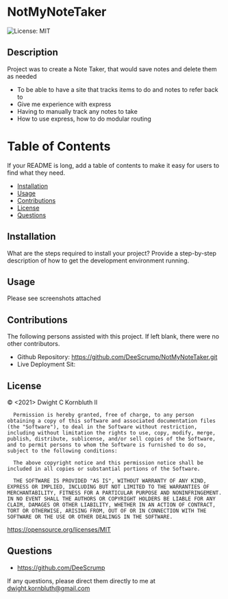# NotMyNoteTaker
![License: MIT](https://img.shields.io/badge/License-MIT-yellow.svg)


## Description
Project was to create a Note Taker, that would save notes and delete them as needed
- To be able to have a site that tracks items to do and notes to refer back to
- Give me experience with express
- Having to manually track any notes to take
- How to use express, how to do modular routing

# Table of Contents
If your README is long, add a table of contents to make it easy for users to find what they need.
- [Installation](#installation)
- [Usage](#usage)
- [Contributions](#contributions)
- [License](#license)
- [Questions](#questions)

## Installation
What are the steps required to install your project? Provide a step-by-step description of how to get the development environment running.

## Usage
Please see screenshots attached

    
## Contributions
The following persons assisted with this project.  If left blank, there were no other contributors.
- Github Repository:    https://github.com/DeeScrump/NotMyNoteTaker.git
- Live Deployment Sit:  

## License
© <2021> Dwight C Kornbluth II

      Permission is hereby granted, free of charge, to any person obtaining a copy of this software and associated documentation files (the "Software"), to deal in the Software without restriction, including without limitation the rights to use, copy, modify, merge, publish, distribute, sublicense, and/or sell copies of the Software, and to permit persons to whom the Software is furnished to do so, subject to the following conditions:

      The above copyright notice and this permission notice shall be included in all copies or substantial portions of the Software.
      
      THE SOFTWARE IS PROVIDED "AS IS", WITHOUT WARRANTY OF ANY KIND, EXPRESS OR IMPLIED, INCLUDING BUT NOT LIMITED TO THE WARRANTIES OF MERCHANTABILITY, FITNESS FOR A PARTICULAR PURPOSE AND NONINFRINGEMENT. IN NO EVENT SHALL THE AUTHORS OR COPYRIGHT HOLDERS BE LIABLE FOR ANY CLAIM, DAMAGES OR OTHER LIABILITY, WHETHER IN AN ACTION OF CONTRACT, TORT OR OTHERWISE, ARISING FROM, OUT OF OR IN CONNECTION WITH THE SOFTWARE OR THE USE OR OTHER DEALINGS IN THE SOFTWARE.
      

https://opensource.org/licenses/MIT



## Questions
- https://github.com/DeeScrump

If any questions, please direct them directly to me at dwight.kornbluth@gmail.com
